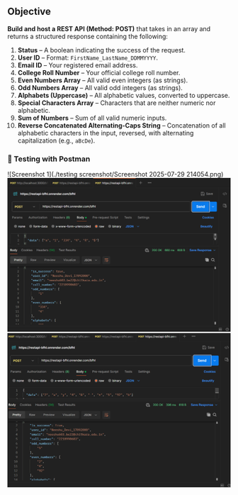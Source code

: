 ## Objective

**Build and host a REST API (Method: POST)** that takes in an array and returns a structured response containing the following:

1. **Status** – A boolean indicating the success of the request.  
2. **User ID** – Format: `FirstName_LastName_DDMMYYYY`.  
3. **Email ID** – Your registered email address.  
4. **College Roll Number** – Your official college roll number.  
5. **Even Numbers Array** – All valid even integers (as strings).  
6. **Odd Numbers Array** – All valid odd integers (as strings).  
7. **Alphabets (Uppercase)** – All alphabetic values, converted to uppercase.  
8. **Special Characters Array** – Characters that are neither numeric nor alphabetic.  
9. **Sum of Numbers** – Sum of all valid numeric inputs.  
10. **Reverse Concatenated Alternating-Caps String** – Concatenation of all alphabetic characters in the input, reversed, with alternating capitalization (e.g., `aBcDe`).

### 📸 Testing with Postman

![Screenshot 1](./testing screenshot/Screenshot 2025-07-29 214054.png)
![Screenshot 2](./testing_screenshot/Screenshot%202025-07-29%20214205.png)
![Screenshot 3](./testing_screenshot/Screenshot%202025-07-29%20214319.png)
